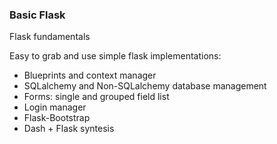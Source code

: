### Basic Flask
Flask fundamentals

Easy to grab and use simple flask implementations:

- Blueprints and context manager
- SQLalchemy and Non-SQLalchemy database management
- Forms: single and grouped field list
- Login manager
- Flask-Bootstrap
- Dash + Flask syntesis